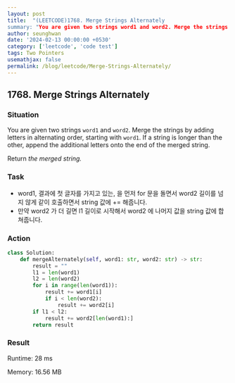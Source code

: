 ```yaml
---
layout: post
title:  "(LEETCODE)1768. Merge Strings Alternately
summary: "You are given two strings word1 and word2. Merge the strings by adding letters in alternating order, starting with word1. If a string is longer than the other, append the additional letters onto the end of the merged string."
author: seunghwan
date: '2024-02-13 00:00:00 +0530'
category: ['leetcode', 'code test']
tags: Two Pointers
usemathjax: false
permalink: /blog/leetcode/Merge-Strings-Alternately/
---
```

## 1768. Merge Strings Alternately

### Situation

You are given two strings `word1` and `word2`. Merge the strings by adding letters in alternating order, starting with `word1`. If a string is longer than the other, append the additional letters onto the end of the merged string.

Return *the merged string.*

### Task

- word1, 결과에 첫 글자를 가지고 있는, 을 먼저 for 문을 돌면서 word2 길이를 넘지 않게 같이 호출하면서 string 값에 += 해줍니다.
- 만약 word2 가 더 길면 l1 길이로 시작해서 word2 에 나머지 값을 string 값에 합쳐줍니다.

### Action

```python
class Solution:
    def mergeAlternately(self, word1: str, word2: str) -> str:
        result = ""
        l1 = len(word1)
        l2 = len(word2)
        for i in range(len(word1)):
            result += word1[i]
            if i < len(word2):
                result += word2[i]
        if l1 < l2:
            result += word2[len(word1):]
        return result
```

### Result

Runtime: 28 ms

Memory: 16.56 MB